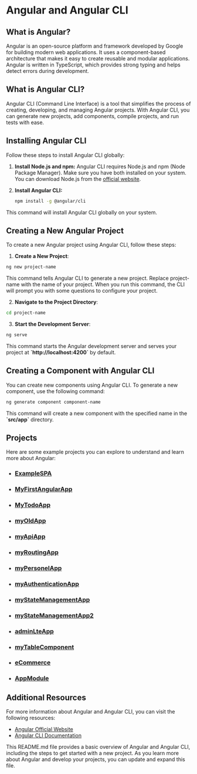 # Angular and Angular CLI

## What is Angular?

Angular is an open-source platform and framework developed by Google for building modern web applications. It uses a component-based architecture that makes it easy to create reusable and modular applications. Angular is written in TypeScript, which provides strong typing and helps detect errors during development.

## What is Angular CLI?

Angular CLI (Command Line Interface) is a tool that simplifies the process of creating, developing, and managing Angular projects. With Angular CLI, you can generate new projects, add components, compile projects, and run tests with ease.

## Installing Angular CLI

Follow these steps to install Angular CLI globally:

1. **Install Node.js and npm:** Angular CLI requires Node.js and npm (Node Package Manager). Make sure you have both installed on your system. You can download Node.js from the [official website](https://nodejs.org/).

2. **Install Angular CLI:**
   ```bash
   npm install -g @angular/cli
   ```
This command will install Angular CLI globally on your system.

## Creating a New Angular Project

To create a new Angular project using Angular CLI, follow these steps:

1. **Create a New Project**:

```bash
ng new project-name
```
This command tells Angular CLI to generate a new project. Replace project-name with the name of your project. When you run this command, the CLI will prompt you with some questions to configure your project.

2. **Navigate to the Project Directory**:

```bash
cd project-name
```

3. **Start the Development Server**:

```bash
ng serve
```

This command starts the Angular development server and serves your project at **\`http://localhost:4200`** by default.

## Creating a Component with Angular CLI

You can create new components using Angular CLI. To generate a new component, use the following command:

```bash
ng generate component component-name
```

This command will create a new component with the specified name in the **\`src/app`** directory.

## Projects

Here are some example projects you can explore to understand and learn more about Angular:

- ### [ExampleSPA](https://github.com/mfurkanayhan/senior-dotnet-developer-roadmap/tree/main/07.Angular/ExampleSPA)

- ### [MyFirstAngularApp](https://github.com/mfurkanayhan/senior-dotnet-developer-roadmap/tree/main/07.Angular/MyFirstAngularApp)

- ### [MyTodoApp](https://github.com/mfurkanayhan/senior-dotnet-developer-roadmap/tree/main/07.Angular/MyTodoApp)

- ### [myOldApp](https://github.com/mfurkanayhan/senior-dotnet-developer-roadmap/tree/main/07.Angular/myOldApp)

- ### [myApiApp](https://github.com/mfurkanayhan/senior-dotnet-developer-roadmap/tree/main/07.Angular/myApiApp)

- ### [myRoutingApp](https://github.com/mfurkanayhan/senior-dotnet-developer-roadmap/tree/main/07.Angular/myRoutingApp)

- ### [myPersonelApp](https://github.com/mfurkanayhan/senior-dotnet-developer-roadmap/tree/main/07.Angular/myPersonelApp)

- ### [myAuthenticationApp](https://github.com/mfurkanayhan/senior-dotnet-developer-roadmap/tree/main/07.Angular/myAuthenticationApp)

- ### [myStateManagementApp](https://github.com/mfurkanayhan/senior-dotnet-developer-roadmap/tree/main/07.Angular/myStateManagementApp)

- ### [myStateManagementApp2](https://github.com/mfurkanayhan/senior-dotnet-developer-roadmap/tree/main/07.Angular/myStateManagementApp2)

- ### [adminLteApp](https://github.com/mfurkanayhan/senior-dotnet-developer-roadmap/tree/main/07.Angular/adminLteApp)

- ### [myTableComponent](https://github.com/mfurkanayhan/senior-dotnet-developer-roadmap/tree/main/07.Angular/myTableComponent)

- ### [eCommerce](https://github.com/mfurkanayhan/senior-dotnet-developer-roadmap/tree/main/07.Angular/eCommerce)

- ### [AppModule](https://github.com/mfurkanayhan/senior-dotnet-developer-roadmap/tree/main/07.Angular/app_module)

## Additional Resources
For more information about Angular and Angular CLI, you can visit the following resources:

- [Angular Official Website](https://angular.io/)
- [Angular CLI Documentation](https://angular.io/cli)

This README.md file provides a basic overview of Angular and Angular CLI, including the steps to get started with a new project. As you learn more about Angular and develop your projects, you can update and expand this file.